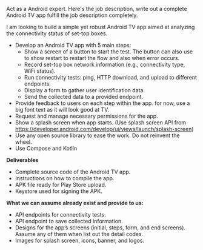 Act as a Android expert. Here's the job description, write out a complete Android TV app fulfill the job description completely.

I am looking to build a simple yet robust Android TV app aimed at analyzing the connectivity status of set-top boxes. 

- Develop an Android TV app with 5 main steps:
  + Show a screen of a button to start the test. The button can also use to show restart to restart the flow and also when error occurs.
  + Record set-top box network information (e.g., connectivity type, WiFi status).
  + Run connectivity tests: ping, HTTP download, and upload to different endpoints.
  + Display a form to gather user identification data.
  + Send the collected data to a provided endpoint.
- Provide feedback to users on each step within the app. for now, use a big font text as it will look good at TV.
- Request and manage necessary permissions for the app.
- Show a splash screen when app starts. (Use splash screen API from https://developer.android.com/develop/ui/views/launch/splash-screen)
- Use any open source library to ease the work. Do not reinvent the wheel.
- Use Compose and Kotlin

**Deliverables**
- Complete source code of the Android TV app.
- Instructions on how to compile the app.
- APK file ready for Play Store upload.
- Keystore used for signing the APK.

**What we can assume already exist and provide to us:**

- API endpoints for connectivity tests.
- API endpoint to save collected information.
- Designs for the app’s screens (initial, steps, form, and end screens). Assume any of them when list out the detail codes.
- Images for splash screen, icons, banner, and logos.